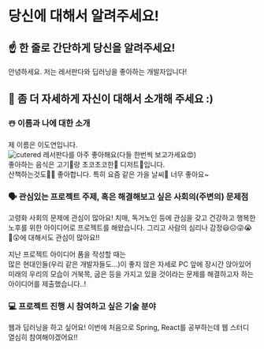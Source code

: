 # 당신에 대해서 알려주세요!

## ☝️ 한 줄로 간단하게 당신을 알려주세요!
안녕하세요. 저는 레서판다와 딥러닝을 좋아하는 개발자입니다!

## 🙌 좀 더 자세하게 자신이 대해서 소개해 주세요 :)

### ☃️ 이름과 나에 대한 소개
제 이름은 이도연입니다.  
![cutered](https://user-images.githubusercontent.com/39791467/94889084-f4f1a180-04b5-11eb-88ce-f239b2dadb96.jpg)
레서판다를 아주 좋아해요(다들 한번씩 보고가세요😍)  
좋아하는 음식은 고기🥩랑 초코초코한🍫 디저트🍰입니다.  
산책하는것도🚶‍♀️ 좋아합니다. 특히 요즘 같은 가을 날씨🍃 너무 좋아요~

### 🗣 관심있는 프로젝트 주제, 혹은 해결해보고 싶은 사회의(주변의) 문제점
고령화 사회의 문제에 관심이 많아요! 치매, 독거노인 등에 관심을 갖고 건강하고 행복한 노후를 위한 아이디어로 프로젝트를 해왔습니다. 그리고 사람의 심리나 감정😃☹️😜😭🥴😲에 대해서도 관심이 많아요!!  

지난 프로젝트 아이디어 폼을 작성할 때는  
많은 현대인들(우리 같은 개발자들도...)이 좋지 않은 자세로 PC 앞에 장시간 앉아있어 미래의 우리의 모습이 거북목, 굽은 등을 가지고 있을 것이라는 문제를 해결하고자 하는 아이디어를 제출했습니다..!

### 💻 프로젝트 진행 시 참여하고 싶은 기술 분야
웹과 딥러닝을 하고 싶어요! 이번에 처음으로 Spring, React를 공부하는데 웹 스터디 열심히 참여해야겠어요!!
